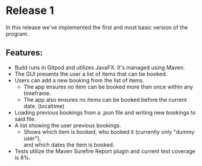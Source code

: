 # Release 1

In this release we've implemented the first and most basic version of the program.

## Features:
 - Build runs in Gitpod and utilizes JavaFX. It's managed using Maven.
 - The GUI presents the user a list of items that can be booked.
 - Users can add a new booking from the list of items.
    - The app ensures no item can be booked more than once within any timeframe.
    - The app also ensures no items can be booked before the current date. (localtime)
- Loading previous bookings from a .json file and writing new bookings to said file.
- A list showing the user previous bookings.
    - Shows which item is booked, who booked it (currently only "dummy user"),  
    and which dates the item is booked.
- Tests utilize the Maven Surefire Report plugin and current test coverage is 8%.
